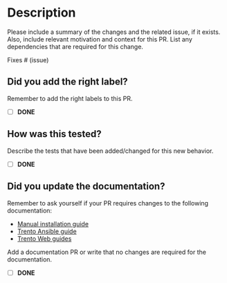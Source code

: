# Description

Please include a summary of the changes and the related issue, if it exists.
Also, include relevant motivation and context for this PR. List any dependencies that are required for this change.

Fixes # (issue)

## Did you add the right label?

Remember to add the right labels to this PR.

- [ ] **DONE**

## How was this tested?

Describe the tests that have been added/changed for this new behavior.

- [ ] **DONE**

## Did you update the documentation?

Remember to ask yourself if your PR requires changes to the following documentation:

- [Manual installation guide](https://github.com/trento-project/docs/blob/main/guides/manual-installation.md)
- [Trento Ansible guide](https://github.com/trento-project/ansible/blob/main/README.md)
- [Trento Web guides](https://github.com/trento-project/web/tree/main/guides)

Add a documentation PR or write that no changes are required for the documentation.

- [ ] **DONE**
